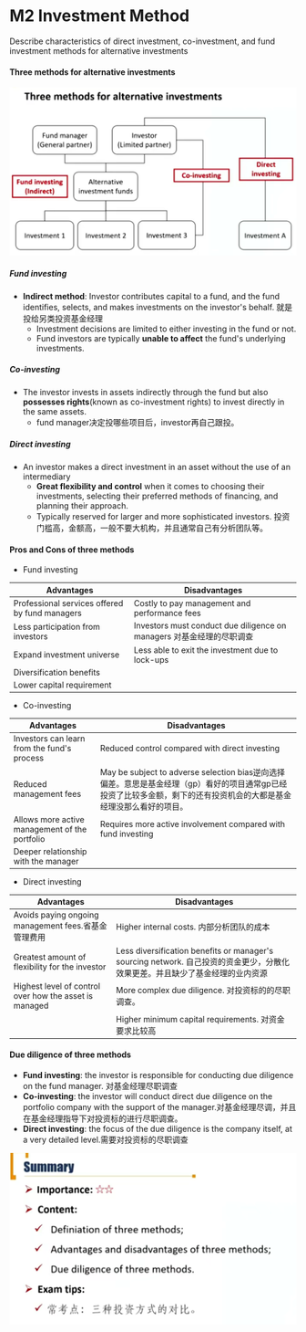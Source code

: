 # M2 Investment Method

Describe characteristics of direct investment, co-investment, and fund investment methods for alternative investments

#### Three methods for alternative investments

![image-20230624203438243](./assets/image-20230624203438243.png)

##### Fund investing

- **Indirect method**: Investor contributes capital to a fund, and the fund identifies, selects, and makes investments on the investor's behalf. 就是投给另类投资基金经理
  - Investment decisions are limited to either investing in the fund or not.
  - Fund investors are typically **unable to affect** the fund's underlying investments.

##### Co-investing

- The investor invests in assets indirectly through the fund but also **possesses rights**(known as co-investment rights) to invest directly in the same assets.
  - fund manager决定投哪些项目后，investor再自己跟投。

##### Direct investing

- An investor makes a direct investment in an asset without the use of an intermediary
  - **Great flexibility and control** when it comes to choosing their investments, selecting their preferred methods of financing, and planning their approach.
  - Typically reserved for larger and more sophisticated investors. 投资门槛高，金额高，一般不要大机构，并且通常自己有分析团队等。

#### Pros and Cons of three methods

- Fund investing

| Advantages                                     | Disadvantages                                                |
| ---------------------------------------------- | ------------------------------------------------------------ |
| Professional services offered by fund managers | Costly to pay management and performance fees                |
| Less participation from investors              | Investors must conduct due diligence on managers 对基金经理的尽职调查 |
| Expand investment universe                     | Less able to exit the investment due to lock-ups             |
| Diversification benefits                       |                                                              |
| Lower capital requirement                      |                                                              |

- Co-investing

| Advantages                                     | Disadvantages                                                |
| ---------------------------------------------- | ------------------------------------------------------------ |
| Investors can learn from the fund's process    | Reduced control compared with direct investing               |
| Reduced management fees                        | May be subject to adverse selection bias逆向选择偏差。意思是基金经理（gp）看好的项目通常gp已经投资了比较多金额，剩下的还有投资机会的大都是基金经理没那么看好的项目。 |
| Allows more active management of the portfolio | Requires more active involvement compared with fund investing |
| Deeper relationship with the manager           |                                                              |

- Direct investing

| Advantages                                             | Disadvantages                                                |
| ------------------------------------------------------ | ------------------------------------------------------------ |
| Avoids paying ongoing management fees.省基金管理费用   | Higher internal costs. 内部分析团队的成本                    |
| Greatest amount of flexibility for the investor        | Less diversification benefits or manager's sourcing network. 自己投资的资金更少，分散化效果更差。并且缺少了基金经理的业内资源 |
| Highest level of control over how the asset is managed | More complex due diligence. 对投资标的的尽职调查。           |
|                                                        | Higher minimum capital requirements. 对资金要求比较高        |

#### Due diligence of three methods

- **Fund investing**: the investor is responsible for conducting due diligence on the fund manager. 对基金经理尽职调查
- **Co-investing**: the investor will conduct direct due diligence on the portfolio company with the support of the manager.对基金经理尽调，并且在基金经理指导下对投资标的进行尽职调查。
- **Direct investing**: the focus of the due diligence is the company itself, at a very detailed level.需要对投资标的尽职调查

![image-20230624210114561](./assets/image-20230624210114561.png)





















